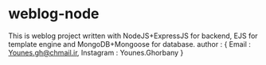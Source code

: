 # weblog-node

This is weblog project written with NodeJS+ExpressJS for backend, EJS for template engine and MongoDB+Mongoose for database.
author : {
  Email : Younes.gh@chmail.ir,
  Instagram : Younes.Ghorbany
}
